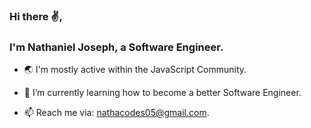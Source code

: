 ### Hi there ✌, 
### I'm Nathaniel Joseph, a Software Engineer.

- 🌏 I'm mostly active within the JavaScript Community.

- 🚀 I’m currently learning how to become a better Software Engineer.
  
- 📫 Reach me via: nathacodes05@gmail.com.

